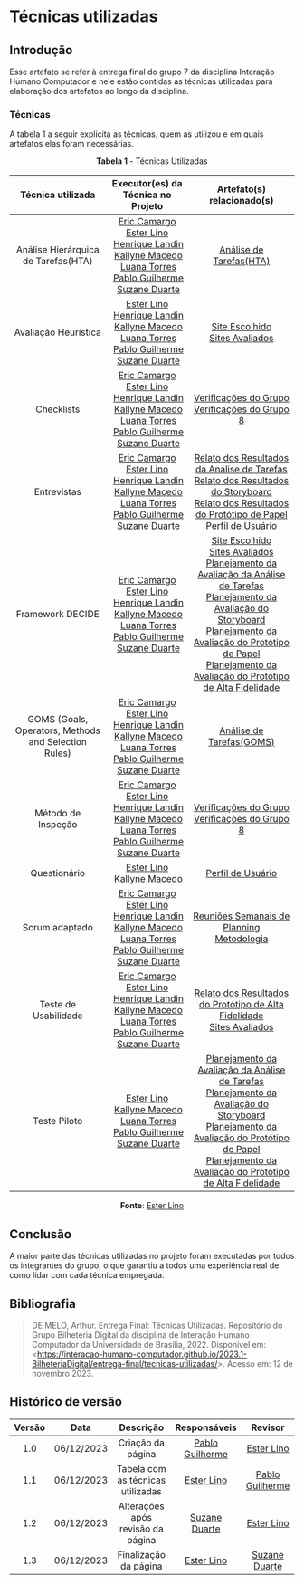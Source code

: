 # **Técnicas utilizadas**

## Introdução

Esse artefato se refer à entrega final do grupo 7 da disciplina Interação Humano Computador e nele estão contidas as técnicas utilizadas para elaboração dos artefatos ao longo da disciplina.

### Técnicas

A tabela 1 a seguir explicita as técnicas, quem as utilizou e em quais artefatos elas foram necessárias.

<center>

**Tabela 1** - Técnicas Utilizadas

|  Técnica utilizada  |  Executor(es) da Técnica no Projeto  |  Artefato(s) relacionado(s)  |
|  :---------------:  |  :--------------------------------:  |  :------------------------:  |
|  Análise Hierárquica de Tarefas(HTA)  |  [Eric Camargo](https://github.com/ericcs10)<br> [Ester Lino](https://github.com/esteerlino)<br>  [Henrique Landin](https://github.com/henriqtorresl)<br> [Kallyne Macedo](https://github.com/kalipassos)<br>  [Luana Torres](https://github.com/luanatorress)<br>  [Pablo Guilherme](https://github.com/PabloGJBS)<br>  [Suzane Duarte](https://github.com/suzaneduarte)  |  [Análise de Tarefas(HTA)](https://interacao-humano-computador.github.io/2023.2-OnlineJudge/segunda-entrega/analise-tarefas/HTA/)  |
|  Avaliação Heurística  |  [Ester Lino](https://github.com/esteerlino)<br>  [Henrique Landin](https://github.com/henriqtorresl)<br> [Kallyne Macedo](https://github.com/kalipassos)<br>  [Luana Torres](https://github.com/luanatorress)<br>  [Pablo Guilherme](https://github.com/PabloGJBS)<br>  [Suzane Duarte](https://github.com/suzaneduarte)  |  [Site Escolhido](https://interacao-humano-computador.github.io/2023.2-OnlineJudge/primeira-entrega/site-escolhido/)<br> [Sites Avaliados](https://interacao-humano-computador.github.io/2023.2-OnlineJudge/primeira-entrega/sites-avaliados/)  |
|     Checklists      |  [Eric Camargo](https://github.com/ericcs10)<br> [Ester Lino](https://github.com/esteerlino)<br>  [Henrique Landin](https://github.com/henriqtorresl)<br> [Kallyne Macedo](https://github.com/kalipassos)<br>  [Luana Torres](https://github.com/luanatorress)<br>  [Pablo Guilherme](https://github.com/PabloGJBS)<br>  [Suzane Duarte](https://github.com/suzaneduarte) |  [Verificações do Grupo](https://interacao-humano-computador.github.io/2023.2-OnlineJudge/verificacao/grupo_7/planejamento-verificacao/)<br> [Verificações do Grupo 8](https://interacao-humano-computador.github.io/2023.2-OnlineJudge/verificacao/grupo_8/etapa_1/planejamento-verificacao/)  |
|  Entrevistas  | [Eric Camargo](https://github.com/ericcs10)<br> [Ester Lino](https://github.com/esteerlino)<br>  [Henrique Landin](https://github.com/henriqtorresl)<br> [Kallyne Macedo](https://github.com/kalipassos)<br>  [Luana Torres](https://github.com/luanatorress)<br>  [Pablo Guilherme](https://github.com/PabloGJBS)<br>  [Suzane Duarte](https://github.com/suzaneduarte) |  [Relato dos Resultados da Análise de Tarefas](https://interacao-humano-computador.github.io/2023.2-OnlineJudge/quarta-entrega/nivel1/analise_de_tarefas/relato-resultados-tarefas/) <br> [Relato dos Resultados do Storyboard](https://interacao-humano-computador.github.io/2023.2-OnlineJudge/quarta-entrega/nivel1/storyboard/relato-resultados-storyboard/)<br> [Relato dos Resultados do Protótipo de Papel](https://interacao-humano-computador.github.io/2023.2-OnlineJudge/quarta-entrega/nivel2/relato-dos-resultados-do-prot%C3%B3tipo-de-papel/)<br> [Perfil de Usuário](https://interacao-humano-computador.github.io/2023.2-OnlineJudge/segunda-entrega/perfil-usuario/) |
|  Framework DECIDE   | [Eric Camargo](https://github.com/ericcs10)<br> [Ester Lino](https://github.com/esteerlino)<br>  [Henrique Landin](https://github.com/henriqtorresl)<br> [Kallyne Macedo](https://github.com/kalipassos)<br>  [Luana Torres](https://github.com/luanatorress)<br>  [Pablo Guilherme](https://github.com/PabloGJBS)<br>  [Suzane Duarte](https://github.com/suzaneduarte) | [Site Escolhido](https://interacao-humano-computador.github.io/2023.1-BilheteriaDigital/planejamento/site-escolhido/)<br> [Sites Avaliados](https://interacao-humano-computador.github.io/2023.1-BilheteriaDigital/planejamento/sites-avaliados/)<br> [Planejamento da Avaliação da Análise de Tarefas](https://interacao-humano-computador.github.io/2023.2-OnlineJudge/quarta-entrega/nivel1/analise_de_tarefas/planejamento-avaliacao-tarefas/)<br> [Planejamento da Avaliação do Storyboard](https://interacao-humano-computador.github.io/2023.2-OnlineJudge/quarta-entrega/nivel1/storyboard/planejamento-avaliacao-storyboard/)<br> [Planejamento da Avaliação do Protótipo de Papel](https://interacao-humano-computador.github.io/2023.2-OnlineJudge/quarta-entrega/nivel2/planejamento-avaliacao-prototipo-papel/)<br> [Planejamento da Avaliação do Protótipo de Alta Fidelidade](https://interacao-humano-computador.github.io/2023.2-OnlineJudge/quarta-entrega/nivel3/planejamento-avaliacao-prototipo-alta-fidelidade/)  |
|  GOMS (Goals, Operators, Methods and Selection Rules)  |  [Eric Camargo](https://github.com/ericcs10)<br> [Ester Lino](https://github.com/esteerlino)<br>  [Henrique Landin](https://github.com/henriqtorresl)<br> [Kallyne Macedo](https://github.com/kalipassos)<br>  [Luana Torres](https://github.com/luanatorress)<br>  [Pablo Guilherme](https://github.com/PabloGJBS)<br>  [Suzane Duarte](https://github.com/suzaneduarte)  |  [Análise de Tarefas(GOMS)](https://interacao-humano-computador.github.io/2023.2-OnlineJudge/segunda-entrega/analise-tarefas/GOMS/)  |
|  Método de Inspeção  |  [Eric Camargo](https://github.com/ericcs10)<br> [Ester Lino](https://github.com/esteerlino)<br>  [Henrique Landin](https://github.com/henriqtorresl)<br> [Kallyne Macedo](https://github.com/kalipassos)<br>  [Luana Torres](https://github.com/luanatorress)<br>  [Pablo Guilherme](https://github.com/PabloGJBS)<br>  [Suzane Duarte](https://github.com/suzaneduarte)  |  [Verificações do Grupo](https://interacao-humano-computador.github.io/2023.2-OnlineJudge/verificacao/grupo_7/planejamento-verificacao/)<br> [Verificações do Grupo 8](https://interacao-humano-computador.github.io/2023.2-OnlineJudge/verificacao/grupo_8/etapa_1/planejamento-verificacao/)  |
|  Questionário  |  [Ester Lino](https://github.com/esteerlino)<br> [Kallyne Macedo](https://github.com/kalipassos)<br>  |[Perfil de Usuário](https://interacao-humano-computador.github.io/2023.2-OnlineJudge/segunda-entrega/perfil-usuario/)  |
|  Scrum adaptado  |  [Eric Camargo](https://github.com/ericcs10)<br> [Ester Lino](https://github.com/esteerlino)<br>  [Henrique Landin](https://github.com/henriqtorresl)<br> [Kallyne Macedo](https://github.com/kalipassos)<br>  [Luana Torres](https://github.com/luanatorress)<br>  [Pablo Guilherme](https://github.com/PabloGJBS)<br>  [Suzane Duarte](https://github.com/suzaneduarte)  |[Reuniões Semanais de Planning](https://interacao-humano-computador.github.io/2023.2-OnlineJudge/atas/planejamento/reuniao-1/)<br> [Metodologia](https://interacao-humano-computador.github.io/2023.2-OnlineJudge/primeira-entrega/metodologia/)  |
|  Teste de Usabilidade  |  [Eric Camargo](https://github.com/ericcs10)<br> [Ester Lino](https://github.com/esteerlino)<br>  [Henrique Landin](https://github.com/henriqtorresl)<br> [Kallyne Macedo](https://github.com/kalipassos)<br>  [Luana Torres](https://github.com/luanatorress)<br>  [Pablo Guilherme](https://github.com/PabloGJBS)<br>  [Suzane Duarte](https://github.com/suzaneduarte) |  [Relato dos Resultados do Protótipo de Alta Fidelidade](https://interacao-humano-computador.github.io/2023.2-OnlineJudge/quarta-entrega/nivel3/relato-resultados-prototipo-alta-fidelidade/)<br> [Sites Avaliados](https://interacao-humano-computador.github.io/2023.2-OnlineJudge/primeira-entrega/sites-avaliados/)  |
|  Teste Piloto  | [Ester Lino](https://github.com/esteerlino)<br> [Kallyne Macedo](https://github.com/kalipassos)<br>  [Luana Torres](https://github.com/luanatorress)<br>  [Pablo Guilherme](https://github.com/PabloGJBS)<br>  [Suzane Duarte](https://github.com/suzaneduarte)  |  [Planejamento da Avaliação da Análise de Tarefas](https://interacao-humano-computador.github.io/2023.2-OnlineJudge/quarta-entrega/nivel1/analise_de_tarefas/planejamento-avaliacao-tarefas/)<br> [Planejamento da Avaliação do Storyboard](https://interacao-humano-computador.github.io/2023.2-OnlineJudge/quarta-entrega/nivel1/storyboard/planejamento-avaliacao-storyboard/)<br> [Planejamento da Avaliação do Protótipo de Papel](https://interacao-humano-computador.github.io/2023.2-OnlineJudge/quarta-entrega/nivel2/planejamento-avaliacao-prototipo-papel/)<br> [Planejamento da Avaliação do Protótipo de Alta Fidelidade](https://interacao-humano-computador.github.io/2023.2-OnlineJudge/quarta-entrega/nivel3/planejamento-avaliacao-prototipo-alta-fidelidade/)  |

**Fonte**: [Ester Lino](https://github.com/esteerlino)

</center>

## Conclusão

A maior parte das técnicas utilizadas no projeto foram executadas por todos os integrantes do grupo, o que garantiu a todos uma experiência real de como lidar com cada técnica empregada.

## Bibliografia

> DE MELO, Arthur. Entrega Final: Técnicas Utilizadas. Repositório do Grupo Bilheteria Digital da disciplina de Interação Humano Computador da Universidade de Brasília, 2022. Disponível em: <<https://interacao-humano-computador.github.io/2023.1-BilheteriaDigital/entrega-final/tecnicas-utilizadas/>>. Acesso em: 12 de novembro 2023.

## Histórico de versão

| Versão |    Data    |                  Descrição                   |         Responsáveis          |    Revisor    |
| :----: | :--------: | :------------------------------------------: | :---------------------------: | :-----------: |
|  1.0   | 06/12/2023 | Criação da página | [Pablo Guilherme](https://github.com/PabloGJBS) | [Ester Lino](https://github.com/esteerlino) |
|  1.1   | 06/12/2023 | Tabela com as técnicas utilizadas | [Ester Lino](https://github.com/esteerlino) | [Pablo Guilherme](https://github.com/PabloGJBS)|
|  1.2   | 06/12/2023 | Alterações após revisão da página | [Suzane Duarte](https://github.com/suzaneduarte) | [Ester Lino](https://github.com/esteerlino) |
|  1.3   | 06/12/2023 | Finalização da página | [Ester Lino](https://github.com/esteerlino) | [Suzane Duarte](https://github.com/suzaneduarte) |